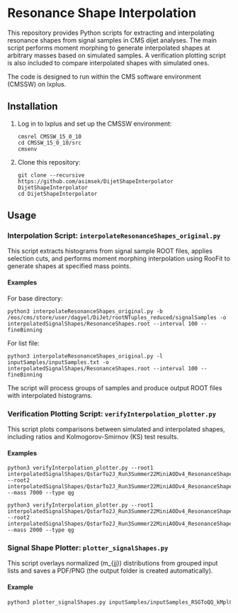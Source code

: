 # Resonance Shape Interpolation

This repository provides Python scripts for extracting and interpolating resonance shapes from signal samples in CMS dijet analyses. The main script performs moment morphing to generate interpolated shapes at arbitrary masses based on simulated samples. A verification plotting script is also included to compare interpolated shapes with simulated ones.

The code is designed to run within the CMS software environment (CMSSW) on lxplus.


## Installation

1. Log in to lxplus and set up the CMSSW environment:

   ```
   cmsrel CMSSW_15_0_10
   cd CMSSW_15_0_10/src
   cmsenv
   ```

2. Clone this repository:

   ```
   git clone --recursive https://github.com/asimsek/DijetShapeInterpolator DijetShapeInterpolator
   cd DijetShapeInterpolator
   ```

## Usage

### Interpolation Script: `interpolateResonanceShapes_original.py`

This script extracts histograms from signal sample ROOT files, applies selection cuts, and performs moment morphing interpolation using RooFit to generate shapes at specified mass points.


#### Examples

For base directory:

```
python3 interpolateResonanceShapes_original.py -b /eos/cms/store/user/dagyel/DiJet/rootNTuples_reduced/signalSamples -o interpolatedSignalShapes/ResonanceShapes.root --interval 100 --fineBinning
```

For list file:

```
python3 interpolateResonanceShapes_original.py -l inputSamples/inputSamples.txt -o interpolatedSignalShapes/ResonanceShapes.root --interval 100 --fineBinning
```

The script will process groups of samples and produce output ROOT files with interpolated histograms.

### Verification Plotting Script: `verifyInterpolation_plotter.py`

This script plots comparisons between simulated and interpolated shapes, including ratios and Kolmogorov-Smirnov (KS) test results.

#### Examples

```
python3 verifyInterpolation_plotter.py --root1 interpolatedSignalShapes/QstarTo2J_Run3Summer22MiniAODv4_ResonanceShapes_all.root --root2 interpolatedSignalShapes/QstarTo2J_Run3Summer22MiniAODv4_ResonanceShapes_sub.root --mass 7000 --type qg
```

```
python3 verifyInterpolation_plotter.py --root1 interpolatedSignalShapes/QstarTo2J_Run3Summer22MiniAODv4_ResonanceShapes_all.root --root2 interpolatedSignalShapes/QstarTo2J_Run3Summer22MiniAODv4_ResonanceShapes_sub.root --mass 2000 --type qg
```


### Signal Shape Plotter: `plotter_signalShapes.py`
This script overlays normalized \(m_{jj}\) distributions from grouped input lists and saves a PDF/PNG (the output folder is created automatically).

#### Example
```bash
python3 plotter_signalShapes.py inputSamples/inputSamples_RSGToQQ_kMpl01.txt --out outputPDFs_signalShapes/RSGToQQ_kMpl01
```


